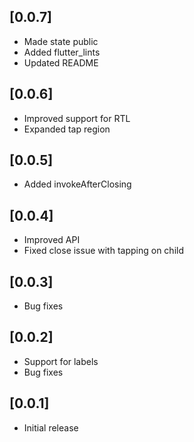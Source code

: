 ## [0.0.7]

* Made state public
* Added flutter_lints
* Updated README

## [0.0.6]

* Improved support for RTL
* Expanded tap region

## [0.0.5]

* Added invokeAfterClosing

## [0.0.4]

* Improved API
* Fixed close issue with tapping on child

## [0.0.3]

* Bug fixes

## [0.0.2]

* Support for labels
* Bug fixes

## [0.0.1]

* Initial release
